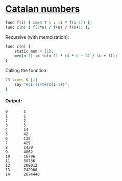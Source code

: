 [1]: http://rosettacode.org/wiki/Catalan_numbers

# [Catalan numbers][1]

```ruby
func f(i) { i==0 ? 1 : (i * f(i-1)) };
func c(n) { f(2*n) / f(n) / f(n+1) };
```


Recursive (with memoization):

```ruby
func c(n) {
    static mem = [1];
    mem[n-1] := (c(n-1) * (4 * n - 2) / (n + 1));
}
```


Calling the function:

```ruby
15.times { |i|
    say "#{i-1}\t#{c(i-1)}";
}
```

#### Output:
```
0       1
1       1
2       2
3       5
4       14
5       42
6       132
7       429
8       1430
9       4862
10      16796
11      58786
12      208012
13      742900
14      2674440
```
